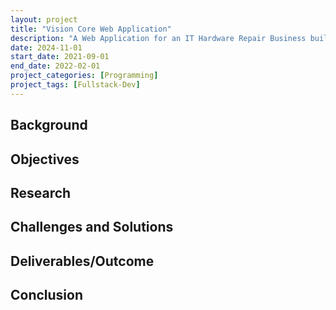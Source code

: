 ```yaml
---
layout: project
title: "Vision Core Web Application"
description: "A Web Application for an IT Hardware Repair Business built using Flask, Python and SQLAlchemy."
date: 2024-11-01
start_date: 2021-09-01
end_date: 2022-02-01
project_categories: [Programming]
project_tags: [Fullstack-Dev]
---
```


## Background

## Objectives

## Research

## Challenges and Solutions

## Deliverables/Outcome

## Conclusion